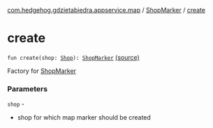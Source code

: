 [com.hedgehog.gdzietabiedra.appservice.map](../index.md) / [ShopMarker](index.md) / [create](./create.md)

# create

`fun create(shop: `[`Shop`](../../com.github.asvid.biedra.domain/-shop/index.md)`): `[`ShopMarker`](index.md) [(source)](https://github.com/asvid/GdzieTaBiedra/tree/master/app/src/main/java/com/hedgehog/gdzietabiedra/appservice/map/ShopMarker.kt#L22)

Factory for [ShopMarker](index.md)

### Parameters

`shop` -
* shop for which map marker should be created
